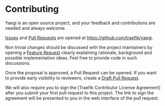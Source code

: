 # Contributing

Yaegi is an open source project, and your feedback and contributions
are needed and always welcome.

[Issues] and [Pull Requests] are opened at https://github.com/traefik/yaegi.

Non trivial changes should be discussed with the project maintainers by
opening a [Feature Request] clearly explaining rationale, background
and possible implementation ideas. Feel free to provide code in such
discussions.

Once the proposal is approved, a Pull Request can be opened. If you want
to provide early visibility to reviewers, create a [Draft Pull Request].

We will also require you to sign the [Traefik Contributor License Agreement]
after you submit your first pull request to this project. The link to sign the
agreement will be presented to you in the web interface of the pull request.

[Issues]: https://github.com/traefik/yaegi/issues
[Pull Requests]: https://github.com/traefik/yaegi/issues
[Feature Request]: https://github.com/traefik/yaegi/issues/new?template=feature_request.md
[Draft Pull Request]: https://github.blog/2019-02-14-introducing-draft-pull-requests/
[Containous Contributor License Agreement]: https://cla-assistant.io/traefik/yaegi
